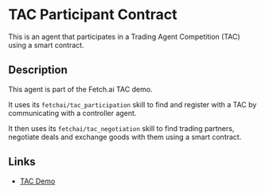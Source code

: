 # TAC Participant Contract

This is an agent that participates in a Trading Agent Competition (TAC) using a smart contract.

## Description

This agent is part of the Fetch.ai TAC demo. 

It uses its `fetchai/tac_participation` skill to find and register with a TAC by communicating with a controller agent.

It then uses its `fetchai/tac_negotiation` skill to find trading partners, negotiate deals and exchange goods with them using a smart contract.

## Links

* <a href="https://docs.fetch.ai/aea/tac-skills-contract/" target="_blank">TAC Demo</a>
